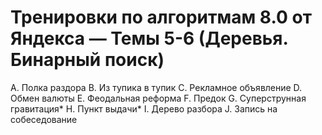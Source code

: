 # Тренировки по алгоритмам 8.0 от Яндекса — Темы 5-6 (Деревья. Бинарный поиск)

A. Полка раздора
B. Из тупика в тупик
C. Рекламное объявление
D. Обмен валюты
E. Феодальная реформа
F. Предок
G. Суперструнная гравитация*
H. Пункт выдачи*
I. Дерево разбора
J. Запись на собеседование